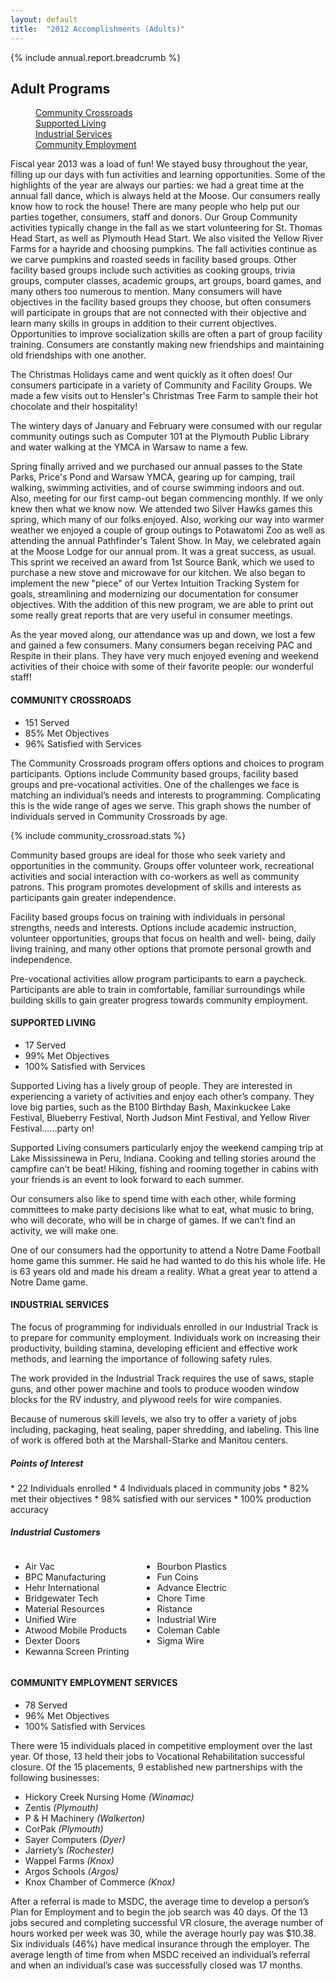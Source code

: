 ```yaml
---
layout: default
title:  "2012 Accomplishments (Adults)"
---
```

{% include annual.report.breadcrumb %}

## Adult Programs

<dl class="tabs pill">
  <dd><a href="#crossroads">Community Crossroads</a></dd>
  <dd><a href="#supported">Supported Living</a></dd>
  <dd><a href="#industrial">Industrial Services</a></dd>
  <dd><a href="#employment">Community Employment</a></dd>
</dl>

Fiscal year 2013 was a load of fun! We stayed busy throughout the year, filling up our days with fun activities and learning 
opportunities. Some of the highlights of the year are always our parties: we had a great time at the annual fall dance, which 
is always held at the Moose. Our consumers really know how to rock the house! There are many people who help put our parties 
together, consumers, staff and donors. Our Group Community activities typically change in the fall as we start volunteering for 
St. Thomas Head Start, as well as Plymouth Head Start. We also visited the Yellow River Farms for a hayride and choosing pumpkins. 
The fall activities continue as we carve pumpkins and roasted seeds in facility based groups. Other facility based groups include 
such activities as cooking groups, trivia groups, computer classes, academic groups, art groups, board games, and many others 
too numerous to mention. Many consumers will have objectives in the facility based groups they choose, but often consumers will 
participate in groups that are not connected with their objective and learn many skills in groups in addition to their current 
objectives. Opportunities to improve socialization skills are often a part of group facility training. Consumers are constantly 
making new friendships and maintaining old friendships with one another. 

The Christmas Holidays came and went quickly as it often does! Our consumers participate in a variety of Community and Facility 
Groups. We made a few visits out to Hensler's Christmas Tree Farm to sample their hot chocolate and their hospitality!  

The wintery days of January and February were consumed with our regular community outings such as Computer 101 at the Plymouth 
Public Library and water walking at the YMCA in Warsaw to name a few.  

Spring finally arrived and we purchased our annual passes to the State Parks, Price's Pond and Warsaw YMCA, gearing up for camping, 
trail walking, swimming activities, and of course swimming indoors and out. Also, meeting for our first camp-out began commencing 
monthly. If we only knew then what we know now. We attended two Silver Hawks games this spring, which many of our folks enjoyed. 
Also, working our way into warmer weather we enjoyed a couple of group outings to Potawatomi Zoo as well as attending the annual 
Pathfinder's Talent Show. In May, we celebrated again at the Moose Lodge for our annual prom. It was a great success, as usual. 
This sprint we received an award from 1st Source Bank, which we used to purchase a new stove and microwave for our kitchen. We also 
began to implement the new "piece" of our Vertex Intuition Tracking System for goals, streamlining and modernizing our documentation 
for consumer objectives. With the addition of this new program, we are able to print out some really great reports that are very 
useful in consumer meetings. 

As the year moved along, our attendance was up and down, we lost a few and gained a few consumers. Many consumers began receiving 
PAC and Respite in their plans. They have very much enjoyed evening and weekend activities of their choice with some of their 
favorite people: our wonderful staff! 

<h4 class="subheader" id="crossroads">COMMUNITY CROSSROADS</h4>

*  151 Served
*  85% Met Objectives
*  96% Satisfied with Services

The Community Crossroads program offers options and choices to program participants. Options
include Community based groups, facility based groups and pre-vocational activities. One of the
challenges we face is matching an individual’s needs and interests to programming. Complicating this
is the wide range of ages we serve. This graph shows the number of individuals served in Community
Crossroads by age.

{% include community_crossroad.stats %}

Community based groups are ideal for those who seek variety and opportunities in the community.
Groups offer volunteer work, recreational activities and social interaction with co-workers as well as
community patrons. This program promotes development of skills and interests as participants gain
greater independence.

Facility based groups focus on training with individuals in personal strengths, needs and interests.
Options include academic instruction, volunteer opportunities, groups that focus on health and well-
being, daily living training, and many other options that promote personal growth and independence.

Pre-vocational activities allow program participants to earn a paycheck. Participants are able to train
in comfortable, familiar surroundings while building skills to gain greater progress towards community
employment.

<h4 class="subheader" id="supported">SUPPORTED LIVING</h4>

*  17 Served
*  99% Met Objectives
*  100% Satisfied with Services

Supported Living has a lively group of people. They are interested in experiencing a variety of activities
and enjoy each other’s company. They love big parties, such as the B100 Birthday Bash, Maxinkuckee
Lake Festival, Blueberry Festival, North Judson Mint Festival, and Yellow River Festival……party on!

Supported Living consumers particularly enjoy the weekend camping trip at Lake Mississinewa in Peru,
Indiana. Cooking and telling stories around the campfire can’t be beat! Hiking, fishing and rooming
together in cabins with your friends is an event to look forward to each summer.

Our consumers also like to spend time with each other, while forming committees to make party
decisions like what to eat, what music to bring, who will decorate, who will be in charge of games. If we
can’t find an activity, we will make one.

One of our consumers had the opportunity to attend a Notre Dame Football home game this summer.
He said he had wanted to do this his whole life. He is 63 years old and made his dream a reality. What a
great year to attend a Notre Dame game.

<h4 class="subheader" id="industrial">INDUSTRIAL SERVICES</h4>

The focus of programming for individuals enrolled in our Industrial Track is to prepare for community employment.  Individuals work on increasing their productivity, building stamina, developing efficient and effective work methods, and learning the importance of following safety rules.

The work provided in the Industrial Track requires the use of saws, staple guns, and other power machine and tools to produce wooden window blocks for the RV industry, and plywood reels for wire companies.

Because of numerous skill levels, we also try to offer a variety of jobs including, packaging, heat sealing, paper shredding, and labeling.  This line of work is offered both at the Marshall-Starke and Manitou centers.

<h5 class="subheader">Points of Interest</h5>
*  22 Individuals enrolled 
*  4 Individuals placed in community jobs
*  82% met their objectives
*  98% satisfied with our services
*  100% production accuracy

<h5 class="subheader">Industrial Customers</h5>
<div class="twelve columns">
  <div class="six columns">
    <ul>
      <li>Air Vac</li>
      <li>BPC Manufacturing</li>
      <li>Hehr International</li>
      <li>Bridgewater Tech</li>
      <li>Material Resources</li>
      <li>Unified Wire</li>
      <li>Atwood Mobile Products</li>
      <li>Dexter Doors</li>
      <li>Kewanna Screen Printing</li>
    </ul>
  </div>

  <div class="six columns">
    <ul>
      <li>Bourbon Plastics</li>
      <li>Fun Coins</li>
      <li>Advance Electric</li>
      <li>Chore Time</li>
      <li>Ristance</li>
      <li>Industrial Wire</li>
      <li>Coleman Cable</li>
      <li>Sigma Wire</li>
    </ul>
  </div>
</div>

<h4 class="subheader" id="employment">COMMUNITY EMPLOYMENT SERVICES</h4>

*  78 Served
*  96% Met Objectives
*  100% Satisfied with Services 

There were 15 individuals placed in competitive employment over the last year. Of those, 13 held
their jobs to Vocational Rehabilitation successful closure. Of the 15 placements, 9 established new
partnerships with the following businesses:

*  Hickory Creek Nursing Home _(Winamac)_
*  Zentis _(Plymouth)_
*  P & H Machinery _(Walkerton)_
*  CorPak _(Plymouth)_
*  Sayer Computers _(Dyer)_
*  Jarriety’s _(Rochester)_
*  Wappel Farms _(Knox)_
*  Argos Schools _(Argos)_
*  Knox Chamber of Commerce _(Knox)_

After a referral is made to MSDC, the average time to develop a person’s Plan for Employment and
to begin the job search was 40 days. Of the 13 jobs secured and completing successful VR closure,
the average number of hours worked per week was 30, while the average hourly pay was $10.38. Six
individuals (46%) have medical insurance through the employer. The average length of time from when
MSDC received an individual’s referral and when an individual’s case was successfully closed was 17
months.
